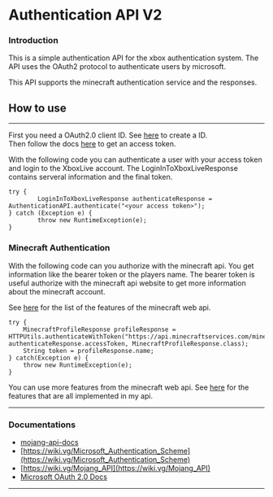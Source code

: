 # Authentication API V2

### Introduction

This is a simple authentication API for the xbox authentication system.
The API uses the OAuth2 protocol to authenticate users by microsoft.

This API supports the minecraft authentication service and the responses.

## How to use

---

First you need a OAuth2.0 client ID. See [here](https://docs.microsoft.com/en-us/azure/active-directory/develop/quickstart-register-app) to create a ID. \
Then follow the docs [here](https://docs.microsoft.com/en-us/azure/active-directory/develop/v2-oauth2-auth-code-flow) to get an access token.

With the following code you can authenticate a user with your access token and login to the XboxLive account. 
The LoginInToXboxLiveResponse contains serveral information and the final token.

```
try {
        LoginInToXboxLiveResponse authenticateResponse = AuthenticationAPI.authenticate("<your access token>");
} catch (Exception e) {
        throw new RuntimeException(e);
}
```

### Minecraft Authentication

With the following code can you authorize with the minecraft api. You get information like the bearer token or the players name. 
The bearer token is useful authorize with the minecraft api website to get more information about the minecraft account. 

See [here](https://mojang-api-docs.netlify.app/) for the list of the features of the minecraft web api. 

```
try {
    MinecraftProfileResponse profileResponse = HTTPUtils.authenticateWithToken("https://api.minecraftservices.com/minecraft/profile", authenticateResponse.accessToken, MinecraftProfileResponse.class);
    String token = profileResponse.name; 
} catch(Exception e) {
    throw new RuntimeException(e);
}
```

You can use more features from the minecraft web api. See [here](https://mojang-api-docs.netlify.app/) for the features that are all implemented in my api.

---
### Documentations

- [mojang-api-docs](https://mojang-api-docs.netlify.app/)
- [https://wiki.vg/Microsoft_Authentication_Scheme](https://wiki.vg/Microsoft_Authentication_Scheme)
- [https://wiki.vg/Mojang_API](https://wiki.vg/Mojang_API)
- [Microsoft OAuth 2.0 Docs](https://docs.microsoft.com/en-us/azure/active-directory/develop/v2-oauth2-auth-code-flow)

----